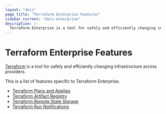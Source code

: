 ```yaml
---
layout: "docs"
page_title: "Terraform Enterprise Features"
sidebar_current: "docs-enterprise"
description: |-
  Terraform Enterprise is a tool for safely and efficiently changing infrastructure across providers.
---
```


# Terraform Enterprise Features

[Terraform](https://terraform.io) is a tool for safely and
efficiently changing infrastructure across providers.

This is a list of features specific to Terraform Enterprise.

- [Terraform Plans and Applies](/docs/enterprise/runs)
- [Terraform Artifact Registry](/docs/enterprise/artifacts)
- [Terraform Remote State Storage](/docs/enterprise/state)
- [Terraform Run Notifications](/docs/enterprise/runs/notifications)
